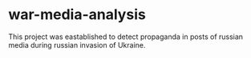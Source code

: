 # war-media-analysis
This project was eastablished to detect propaganda in posts of russian media during russian invasion of Ukraine.
